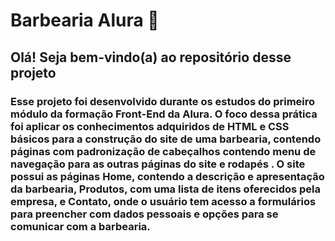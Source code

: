 # Barbearia Alura :barber:

## Olá! Seja bem-vindo(a) ao repositório desse projeto

### Esse projeto foi desenvolvido durante os estudos do primeiro módulo da formação Front-End da Alura. O foco dessa prática foi aplicar os conhecimentos adquiridos de HTML e CSS básicos para a construção do site de uma barbearia, contendo páginas com padronização de cabeçalhos contendo menu de navegação para as outras páginas do site e rodapés . O site possui as páginas Home, contendo a descrição e apresentação da barbearia, Produtos, com uma lista de itens oferecidos pela empresa, e Contato, onde o usuário tem acesso a formulários para preencher com dados pessoais e opções para se comunicar com a barbearia.
